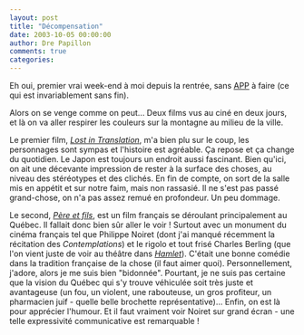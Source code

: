 ```yaml
---
layout: post
title: "Décompensation"
date: 2003-10-05 00:00:00
author: Dre Papillon
comments: true
categories: 
---
```



Eh oui, premier vrai week-end à moi depuis la rentrée, sans [APP](http://ebb.monblogue.com/main.php/2003/9/6) à faire (ce qui est invariablement sans fin).

Alors on se venge comme on peut...  Deux films vus au ciné en deux jours, et là on va aller respirer les couleurs sur la montagne au milieu de la ville.

Le premier film, [*Lost in Translation*](http://www.lost-in-translation.com/), m'a bien plu sur le coup, les personnages sont sympas et l'histoire est agréable.  Ça repose et ça change du quotidien.  Le Japon est toujours un endroit aussi fascinant.  Bien qu'ici, on ait une décevante impression de rester à la surface des choses, au niveau des stéréotypes et des clichés.  En fin de compte, on sort de la salle mis en appétit et sur notre faim, mais non rassasié.  Il ne s'est pas passé grand-chose, on n'a pas assez remué en profondeur.  Un peu dommage.

Le second, [*Père et fils*](http://www.allocine.fr/film/fichefilm_gen_cfilm=44431.html), est un film français se déroulant principalement au Québec.  Il fallait donc bien sûr aller le voir !  Surtout avec un monument du cinéma français tel que Philippe Noiret (dont j'ai manqué récemment la récitation des *Contemplations*) et le rigolo et tout frisé Charles Berling (que l'on vient juste de voir au théâtre dans *[Hamlet](http://ebb.monblogue.com/2003/9/27/)*).  C'était une bonne comédie dans la tradition française de la chose (il faut aimer quoi).  Personnellement, j'adore, alors je me suis bien "bidonnée".  Pourtant, je ne suis pas certaine que la vision du Québec qui s'y trouve véhiculée soit très juste et avantageuse (un fou, un violent, une rabouteuse, un gros profiteur, un pharmacien juif - quelle belle brochette représentative)...  Enfin, on est là pour apprécier l'humour.  Et il faut vraiment voir Noiret sur grand écran - une telle expressivité communicative est remarquable !
